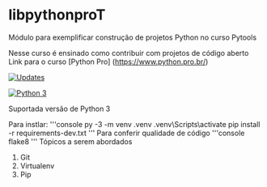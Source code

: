 # libpythonproT
Módulo para exemplificar construção de projetos Python no curso Pytools

Nesse curso é ensinado como contribuir com projetos de código aberto 
Link para o curso [Python Pro] (https://www.python.pro.br/)

[![Updates](https://pyup.io/repos/github/AMBEZERRA/libpythonproT/shield.svg)](https://pyup.io/repos/github/AMBEZERRA/libpythonproT/)

[![Python 3](https://pyup.io/repos/github/AMBEZERRA/libpythonproT/python-3-shield.svg)](https://pyup.io/repos/github/AMBEZERRA/libpythonproT/)

Suportada versão de Python 3

Para instlar:
'''console
py -3 -m venv .venv
.venv\Scripts\activate
pip install -r requirements-dev.txt
'''
Para conferir qualidade de código
'''console
flake8
'''
Tópicos a serem abordados
 1. Git
 2. Virtualenv
 3. Pip
